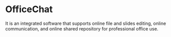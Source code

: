 # OfficeChat
It is an integrated software that supports online file and slides editing, online communication, and online shared repository for professional office use. 
